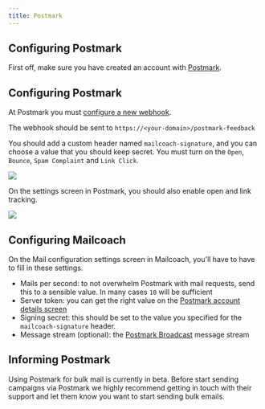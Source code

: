 ```yaml
---
title: Postmark
---
```


## Configuring Postmark

First off, make sure you have created an account with [Postmark](https://postmarkapp.com). 

## Configuring Postmark

At Postmark you must [configure a new webhook](https://postmarkapp.com/support/article/1067-how-do-i-enable-delivery-webhooks).

The webhook should be sent to `https://<your-domain>/postmark-feedback`

You should add a custom header named `mailcoach-signature`, and you can choose a value that you should keep secret. You must turn on the `Open`, `Bounce`, `Spam Complaint` and `Link Click`.

![](https://mailcoach.app/images/docs/v3/package/postmark/postmark-webhooks.png)

On the settings screen in Postmark, you should also enable open and link tracking.

![](https://mailcoach.app/images/docs/v3/package/postmark/postmark-tracking.png)

## Configuring Mailcoach

On the Mail configuration settings screen in Mailcoach, you'll have to have to fill in these settings.

- Mails per second: to not overwhelm Postmark with mail requests, send this to a sensible value. In many cases `10` will be sufficient
- Server token: you can get the right value on the [Postmark account details screen](https://account.postmarkapp.com/account/edit)
- Signing secret: this should be set to the value you specified for the `mailcoach-signature` header.
- Message stream (optional): the [Postmark Broadcast](https://postmarkapp.com/message-streams) message stream

## Informing Postmark 

Using Postmark for bulk mail is currently in beta. Before start sending campaigns via Postmark we highly recommend getting in touch with their support and let them know you want to start sending bulk emails.

